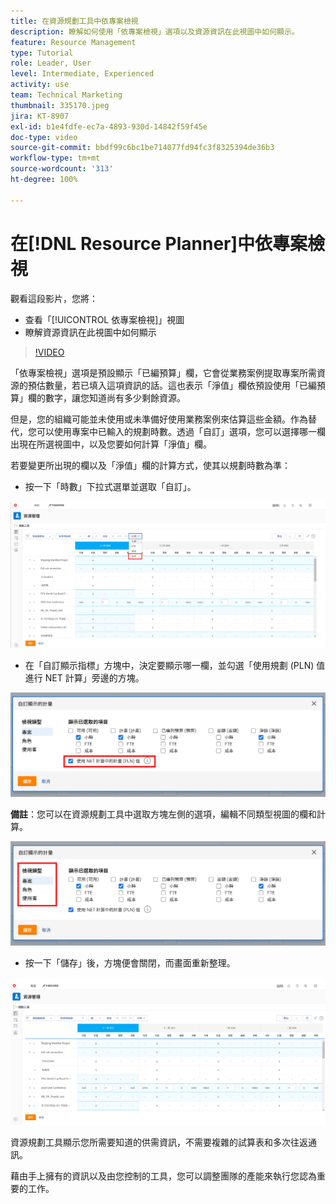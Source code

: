 ```yaml
---
title: 在資源規劃工具中依專案檢視
description: 瞭解如何使用「依專案檢視」選項以及資源資訊在此視圖中如何顯示。
feature: Resource Management
type: Tutorial
role: Leader, User
level: Intermediate, Experienced
activity: use
team: Technical Marketing
thumbnail: 335170.jpeg
jira: KT-8907
exl-id: b1e4fdfe-ec7a-4893-930d-14842f59f45e
doc-type: video
source-git-commit: bbdf99c6bc1be714077fd94fc3f8325394de36b3
workflow-type: tm+mt
source-wordcount: '313'
ht-degree: 100%

---
```


# 在[!DNL Resource Planner]中依專案檢視

觀看這段影片，您將：

* 查看「[!UICONTROL 依專案檢視]」視圖
* 瞭解資源資訊在此視圖中如何顯示

>[!VIDEO](https://video.tv.adobe.com/v/335170/?quality=12&learn=on&enablevpops=1)

「依專案檢視」選項是預設顯示「已編預算」欄，它會從業務案例提取專案所需資源的預估數量，若已填入這項資訊的話。這也表示「淨值」欄依預設使用「已編預算」欄的數字，讓您知道尚有多少剩餘資源。

但是，您的組織可能並未使用或未準備好使用業務案例來估算這些金額。作為替代，您可以使用專案中已輸入的規劃時數。透過「自訂」選項，您可以選擇哪一欄出現在所選視圖中，以及您要如何計算「淨值」欄。

若要變更所出現的欄以及「淨值」欄的計算方式，使其以規劃時數為準：

* 按一下「時數」下拉式選單並選取「自訂」。

![下拉式選單中的「自訂」選項](assets/NetHours01.png)

* 在「自訂顯示指標」方塊中，決定要顯示哪一欄，並勾選「使用規劃 (PLN) 值進行 NET 計算」旁邊的方塊。

![「使用規劃值進行 NET 計算」選項](assets/NetHours02.png)

**備註**：您可以在資源規劃工具中選取方塊左側的選項，編輯不同類型視圖的欄和計算。

![「視圖類型」選項](assets/NetHours03.jpg)

* 按一下「儲存」後，方塊便會關閉，而畫面重新整理。

![資源規劃工具](assets/NetHours04.jpg)

資源規劃工具顯示您所需要知道的供需資訊，不需要複雜的試算表和多次往返通訊。

藉由手上擁有的資訊以及由您控制的工具，您可以調整團隊的產能來執行您認為重要的工作。
